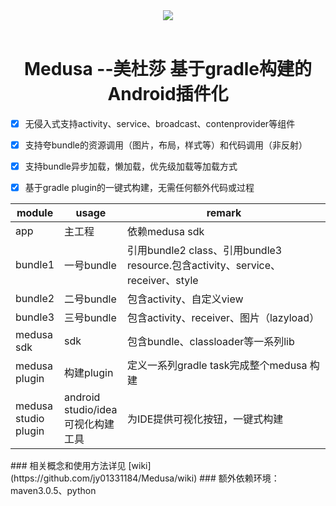 <div align=center><img src="https://timgsa.baidu.com/timg?image&quality=80&size=b9999_10000&sec=1487937880420&di=eac044d2ea0a05eafb9c8b1603e93fb8&imgtype=0&src=http%3A%2F%2Fimg1.cache.netease.com%2Fcatchpic%2FD%2FDE%2FDE30E317FFFACFBD21FFD9D09E08DC90.jpg">
</div>
<div align=center>
  <h1>Medusa --美杜莎 基于gradle构建的Android插件化</h1>
</div>

- [x] 无侵入式支持activity、service、broadcast、contenprovider等组件
- [x] 支持夸bundle的资源调用（图片，布局，样式等）和代码调用（非反射）
- [x] 支持bundle异步加载，懒加载，优先级加载等加载方式
- [x] 基于gradle plugin的一键式构建，无需任何额外代码或过程



<table>
  <thead>
    <tr>
      <th style="width:15%">module</th>
      <th style="width:20%">usage</th>
      <th style="width:65%">remark</th>
    </tr>
  </thead>
  <tbody>
    <tr>
      <td>app</td>
      <td>主工程</td>
      <td>依赖medusa sdk</td>
    </tr>
    <tr>
      <td>bundle1</td>
      <td>一号bundle</td>
      <td>引用bundle2 class、引用bundle3 resource.包含activity、service、receiver、style</td>
    </tr>
    <tr>
      <td>bundle2</td>
      <td>二号bundle</td>
      <td>包含activity、自定义view</td>
    </tr>
    <tr>
      <td>bundle3</td>
      <td>三号bundle</td>
      <td>包含activity、receiver、图片（lazyload）</td>
    </tr>
    <tr>
      <td>medusa sdk</td>
      <td>sdk</td>
      <td>包含bundle、classloader等一系列lib</td>
    </tr>
    <tr>
      <td>medusa plugin</td>
      <td>构建plugin</td>
      <td>定义一系列gradle task完成整个medusa 构建</td>
    </tr>
    <tr>
      <td>medusa studio plugin</td>
      <td>android studio/idea 可视化构建工具</td>
      <td>为IDE提供可视化按钮，一键式构建</td>
    </tr>
  </tbody>
</table>
###  相关概念和使用方法详见 [wiki](https://github.com/jy01331184/Medusa/wiki) 
###  额外依赖环境：maven3.0.5、python
